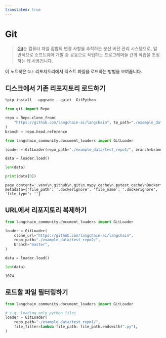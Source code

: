 ```yaml
---
translated: true
---
```


# Git

>[Git](https://en.wikipedia.org/wiki/Git)는 컴퓨터 파일 집합의 변경 사항을 추적하는 분산 버전 관리 시스템으로, 일반적으로 소프트웨어 개발 중 공동으로 작업하는 프로그래머들 간의 작업을 조정하는 데 사용됩니다.

이 노트북은 `Git` 리포지토리에서 텍스트 파일을 로드하는 방법을 보여줍니다.

## 디스크에서 기존 리포지토리 로드하기

```python
%pip install --upgrade --quiet  GitPython
```

```python
from git import Repo

repo = Repo.clone_from(
    "https://github.com/langchain-ai/langchain", to_path="./example_data/test_repo1"
)
branch = repo.head.reference
```

```python
from langchain_community.document_loaders import GitLoader
```

```python
loader = GitLoader(repo_path="./example_data/test_repo1/", branch=branch)
```

```python
data = loader.load()
```

```python
len(data)
```

```python
print(data[0])
```

```output
page_content='.venv\n.github\n.git\n.mypy_cache\n.pytest_cache\nDockerfile' metadata={'file_path': '.dockerignore', 'file_name': '.dockerignore', 'file_type': ''}
```

## URL에서 리포지토리 복제하기

```python
from langchain_community.document_loaders import GitLoader
```

```python
loader = GitLoader(
    clone_url="https://github.com/langchain-ai/langchain",
    repo_path="./example_data/test_repo2/",
    branch="master",
)
```

```python
data = loader.load()
```

```python
len(data)
```

```output
1074
```

## 로드할 파일 필터링하기

```python
from langchain_community.document_loaders import GitLoader

# e.g. loading only python files
loader = GitLoader(
    repo_path="./example_data/test_repo1/",
    file_filter=lambda file_path: file_path.endswith(".py"),
)
```
